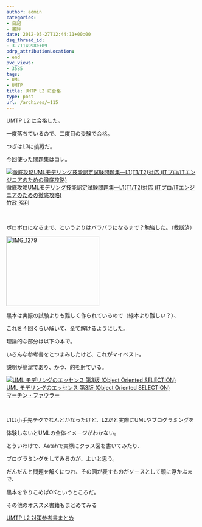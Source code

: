 ```yaml
---
author: admin
categories:
- 日記
- 書評
date: 2012-05-27T12:44:11+00:00
dsq_thread_id:
- 3.7114998e+09
pdrp_attributionLocation:
- end
pvc_views:
- 3585
tags:
- UML
- UMTP
title: UMTP L2 に合格
type: post
url: /archives/=115
---
```


UMTP L2 に合格した。
  
一度落ちているので、二度目の受験で合格。
  
つぎはL3に挑戦だ。

今回使った問題集はコレ。

<div id="scid:81867AAF-BB02-476b-AE5D-12BDAC2E750D:d3e1a8d9-7e17-4b7f-95f1-4a8967827e47" class="wlWriterSmartContent" style="margin: 0px; display: inline; float: none; padding: 0px;">
  <a href="http://www.amazon.co.jp/exec/obidos/ASIN/4844324829/sleephacker-22/ref=nosim" target="_blank"><img src="http://ecx.images-amazon.com/images/I/51t9q1qa9CL._SL160_.jpg" alt="徹底攻略UMLモデリング技能認定試験問題集―L1(T1/T2)対応 (ITプロ/ITエンジニアのための徹底攻略)" /><br /> 徹底攻略UMLモデリング技能認定試験問題集―L1(T1/T2)対応 (ITプロ/ITエンジニアのための徹底攻略)<br /> 竹政 昭利 </a>
</div>

&nbsp;

ボロボロになるまで、というよりはバラバラになるまで？勉強した。（裁断済）

[<img style="background-image: none; padding-left: 0px; padding-right: 0px; display: inline; padding-top: 0px; border: 0px;" title="IMG_1279" src="http://hmi-me.ciao.jp/wordpress/wp-content/uploads/IMG_1279_thumb.jpg" alt="IMG_1279" width="244" height="184" border="0" />][1]

黒本は実際の試験よりも難しく作られているので（緑本より難しい？）、
  
これを４回くらい解いて、全て解けるようにした。
  
理論的な部分は以下の本で。
  
いろんな参考書をとつまみしたけど、これがマイベスト。
  
説明が簡潔であり、かつ、的を射ている。

<div id="scid:81867AAF-BB02-476b-AE5D-12BDAC2E750D:0a651644-ad9f-42e2-a8fb-10561819271d" class="wlWriterSmartContent" style="margin: 0px; display: inline; float: none; padding: 0px;">
  <a href="http://www.amazon.co.jp/exec/obidos/ASIN/4798107956/sleephacker-22/ref=nosim" target="_blank"><img src="http://ecx.images-amazon.com/images/I/51P6D4Q7T8L._SL160_.jpg" alt="UML モデリングのエッセンス 第3版 (Object Oriented SELECTION)" /><br /> UML モデリングのエッセンス 第3版 (Object Oriented SELECTION)<br /> マーチン・ファウラー </a>
</div>

&nbsp;

L1は小手先テクでなんとかなったけど、L2だと実際にUMLやブログラミングを
  
体験しないとUMLの全体イメ－ジがわかない。

とういわけで、Aatahで実際にクラス図を書いてみたり、
  
ブログラミングをしてみるのが、よいと思う。

だんだんと問題を解くにつれ、その図が表すものがソ－スとして頭に浮かぶまで、
  
黒本をやりこめばOKというところだ。

その他のオススメ書籍もまとめてみる

[UMTP L2 対策参考書まとめ][2]

<div id="fastlookup_top" style="display: none;">
</div>

 [1]: http://hmi-me.ciao.jp/wordpress/wp-content/uploads/IMG_1279.jpg
 [2]: http://astore.amazon.co.jp/umtp-l-22?_encoding=UTF8&node=1